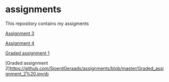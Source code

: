 # assignments
This repository contains my assigments

[Assignment 3](https://github.com/SjoerdGeraads/assignments/blob/master/assignment%203.ipynb)

[Assignment 4](https://github.com/SjoerdGeraads/assignments/blob/master/assignment4.ipynb)

[Graded assignment 1](https://github.com/SjoerdGeraads/assignments/blob/master/Graded_assignment1.ipynb)

[Graded assignment 2]https://github.com/SjoerdGeraads/assignments/blob/master/Graded_assignment_2%20.ipynb
